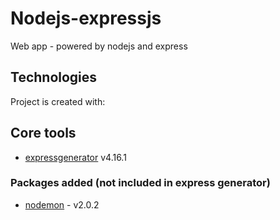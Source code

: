 # Nodejs-expressjs

Web app - powered by nodejs and express
## Technologies
Project is created with:    
## Core tools

- [expressgenerator](https://expressjs.com/fr/starter/generator.html)  v4.16.1

### Packages added (not included in express generator)

- [nodemon](https://nodemon.io/) - v2.0.2

